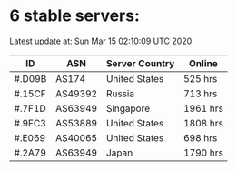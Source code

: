 # 6 stable servers:

Latest update at: Sun Mar 15 02:10:09 UTC 2020

| ID | ASN | Server Country | Online |
| -- | --- | -------------- | ------ |
| #.D09B | AS174 | United States | 525 hrs |
| #.15CF | AS49392 | Russia | 713 hrs |
| #.7F1D | AS63949 | Singapore | 1961 hrs |
| #.9FC3 | AS53889 | United States | 1808 hrs |
| #.E069 | AS40065 | United States | 698 hrs |
| #.2A79 | AS63949 | Japan | 1790 hrs |

